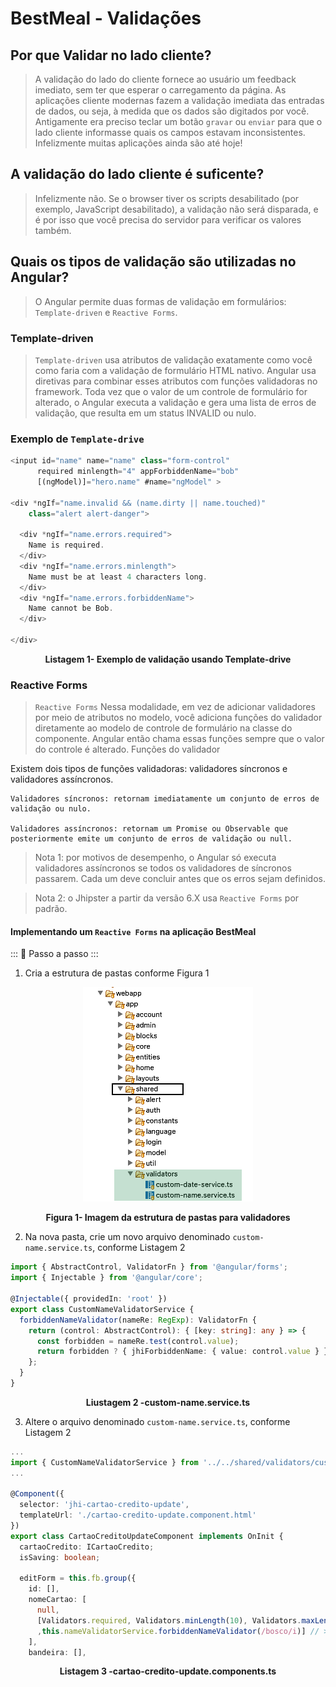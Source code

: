 # BestMeal - Validações

## Por que Validar no lado cliente?

> A validação do lado do cliente fornece ao usuário um feedback imediato, sem ter que esperar o carregamento da página. As aplicações cliente modernas fazem a validação imediata das entradas de dados, ou seja, à medida que os dados são digitados por você. Antigamente era preciso teclar um botão `gravar` ou `enviar` para que o lado cliente informasse quais os campos estavam inconsistentes. Infelizmente muitas aplicações ainda são até hoje!

## A validação do lado cliente é suficente?

> Infelizmente não. Se o browser tiver os scripts desabilitado (por exemplo, JavaScript desabilitado), a validação não será disparada, e é por isso que você precisa do servidor para verificar os valores também.

## Quais os tipos de validação são utilizadas no Angular?

> O Angular permite duas formas de validação em formulários: `Template-driven` e `Reactive Forms`.

### Template-driven

> `Template-driven` usa atributos de validação exatamente como você como faria com a validação de formulário HTML nativo. Angular usa diretivas para combinar esses atributos com funções validadoras no framework. Toda vez que o valor de um controle de formulário for alterado, o Angular executa a validação e gera uma lista de erros de validação, que resulta em um status INVALID ou nulo.

### Exemplo de `Template-drive`

```typescript
<input id="name" name="name" class="form-control"
      required minlength="4" appForbiddenName="bob"
      [(ngModel)]="hero.name" #name="ngModel" >

<div *ngIf="name.invalid && (name.dirty || name.touched)"
    class="alert alert-danger">

  <div *ngIf="name.errors.required">
    Name is required.
  </div>
  <div *ngIf="name.errors.minlength">
    Name must be at least 4 characters long.
  </div>
  <div *ngIf="name.errors.forbiddenName">
    Name cannot be Bob.
  </div>

</div>
```

<p align="center">
   <strong>Listagem 1- Exemplo de validação usando Template-drive</strong> 
</p>

### Reactive Forms

> `Reactive Forms` Nessa modalidade, em vez de adicionar validadores por meio de atributos no modelo, você adiciona funções do validador diretamente ao modelo de controle de formulário na classe do componente. Angular então chama essas funções sempre que o valor do controle é alterado.
> Funções do validador

Existem dois tipos de funções validadoras: validadores síncronos e validadores assíncronos.

    Validadores síncronos: retornam imediatamente um conjunto de erros de validação ou nulo.

    Validadores assíncronos: retornam um Promise ou Observable que posteriormente emite um conjunto de erros de validação ou null.

> Nota 1: por motivos de desempenho, o Angular só executa validadores assíncronos se todos os validadores de síncronos passarem. Cada um deve concluir antes que os erros sejam definidos.

> Nota 2: o Jhipster a partir da versão 6.X usa `Reactive Forms` por padrão.

#### Implementando um `Reactive Forms` na aplicação BestMeal

::: :walking: Passo a passo :::

1. Cria a estrutura de pastas conforme Figura 1

<p align="center">
  <img src="images/EstruturaValidators_50.png" alt="Estrutura de pastas para validadores">
</p>
<p align="center">
   <strong>Figura 1- Imagem da estrutura de pastas para validadores</strong> 
</p>

2. Na nova pasta, crie um novo arquivo denominado `custom-name.service.ts`, conforme Listagem 2

```typescript
import { AbstractControl, ValidatorFn } from '@angular/forms';
import { Injectable } from '@angular/core';

@Injectable({ providedIn: 'root' })
export class CustomNameValidatorService {
  forbiddenNameValidator(nameRe: RegExp): ValidatorFn {
    return (control: AbstractControl): { [key: string]: any } => {
      const forbidden = nameRe.test(control.value);
      return forbidden ? { jhiForbiddenName: { value: control.value } } : null;
    };
  }
}
```

<p align="center">
   <strong>Liustagem 2 -custom-name.service.ts </strong> 
</p>

3. Altere o arquivo denominado `custom-name.service.ts`, conforme Listagem 2

```typescript
...
import { CustomNameValidatorService } from '../../shared/validators/custom-name.service'; // >>> Alterado aqui
...

@Component({
  selector: 'jhi-cartao-credito-update',
  templateUrl: './cartao-credito-update.component.html'
})
export class CartaoCreditoUpdateComponent implements OnInit {
  cartaoCredito: ICartaoCredito;
  isSaving: boolean;

  editForm = this.fb.group({
    id: [],
    nomeCartao: [
      null,
      [Validators.required, Validators.minLength(10), Validators.maxLength(40)
      ,this.nameValidatorService.forbiddenNameValidator(/bosco/i)] // >>> Alterado aqui
    ],
    bandeira: [],
```

<p align="center">
   <strong>Listagem 3 -cartao-credito-update.components.ts </strong> 
</p>
